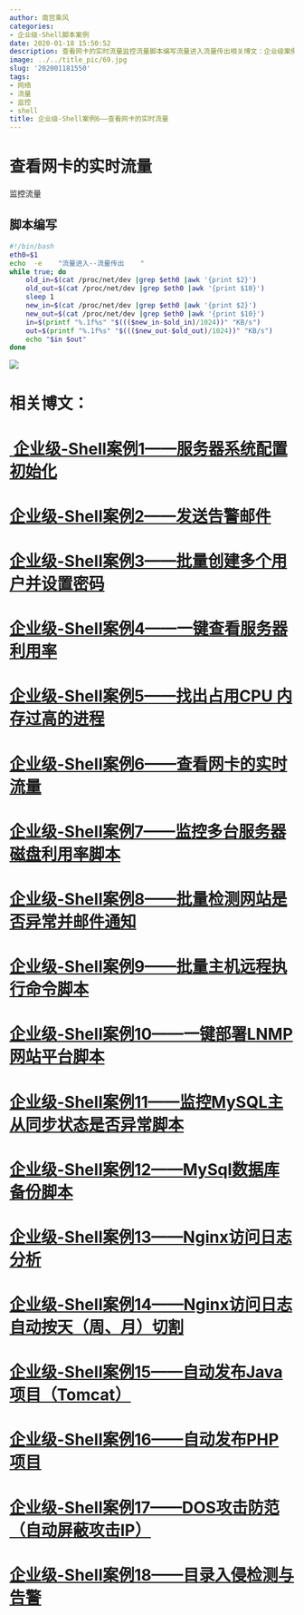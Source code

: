 ```yaml
---
author: 南宫乘风
categories:
- 企业级-Shell脚本案例
date: 2020-01-18 15:50:52
description: 查看网卡的实时流量监控流量脚本编写流量进入流量传出相关博文：企业级案例服务器系统配置初始化企业级案例发送告警邮件企业级案例批量创建多个用户并设置密码企业级案例一键查看服务器利用率企业级案例找出占用内存。。。。。。。
image: ../../title_pic/69.jpg
slug: '202001181550'
tags:
- 网络
- 流量
- 监控
- shell
title: 企业级-Shell案例6——查看网卡的实时流量
---
```


<!--more-->

# 查看网卡的实时流量

监控流量

## 脚本编写

```bash
#!/bin/bash
eth0=$1
echo  -e    "流量进入--流量传出    "
while true; do
	old_in=$(cat /proc/net/dev |grep $eth0 |awk '{print $2}')
	old_out=$(cat /proc/net/dev |grep $eth0 |awk '{print $10}')
	sleep 1
	new_in=$(cat /proc/net/dev |grep $eth0 |awk '{print $2}')
	new_out=$(cat /proc/net/dev |grep $eth0 |awk '{print $10}')
	in=$(printf "%.1f%s" "$((($new_in-$old_in)/1024))" "KB/s")
	out=$(printf "%.1f%s" "$((($new_out-$old_out)/1024))" "KB/s")
	echo "$in $out"
done
```

![](../../image/20200118154838985.png)

# 相关博文：

# [ 企业级-Shell案例1——服务器系统配置初始化](https://blog.csdn.net/heian_99/article/details/104027379)

# [企业级-Shell案例2——发送告警邮件](https://blog.csdn.net/heian_99/article/details/104028229)

# [企业级-Shell案例3——批量创建多个用户并设置密码](https://blog.csdn.net/heian_99/article/details/104028407)

# [企业级-Shell案例4——一键查看服务器利用率](https://blog.csdn.net/heian_99/article/details/104028739)

# [企业级-Shell案例5——找出占用CPU 内存过高的进程](https://blog.csdn.net/heian_99/article/details/104030019)

# [企业级-Shell案例6——查看网卡的实时流量](https://blog.csdn.net/heian_99/article/details/104030173)

# [企业级-Shell案例7——监控多台服务器磁盘利用率脚本](https://blog.csdn.net/heian_99/article/details/104031458)

# [企业级-Shell案例8——批量检测网站是否异常并邮件通知](https://blog.csdn.net/heian_99/article/details/104032121)

# [企业级-Shell案例9——批量主机远程执行命令脚本](https://blog.csdn.net/heian_99/article/details/104039706)

# [企业级-Shell案例10——一键部署LNMP网站平台脚本](https://blog.csdn.net/heian_99/article/details/104039886)

# [企业级-Shell案例11——监控MySQL主从同步状态是否异常脚本](https://blog.csdn.net/heian_99/article/details/104040379)

# [企业级-Shell案例12——MySql数据库备份脚本](https://blog.csdn.net/heian_99/article/details/104061077)

# [企业级-Shell案例13——Nginx访问日志分析](https://blog.csdn.net/heian_99/article/details/104061361)

# [企业级-Shell案例14——Nginx访问日志自动按天（周、月）切割](https://blog.csdn.net/heian_99/article/details/104061818)

# [企业级-Shell案例15——自动发布Java项目（Tomcat）](https://blog.csdn.net/heian_99/article/details/104062470)

# [企业级-Shell案例16——自动发布PHP项目](https://blog.csdn.net/heian_99/article/details/104062967)

# [企业级-Shell案例17——DOS攻击防范（自动屏蔽攻击IP）](https://blog.csdn.net/heian_99/article/details/104063402)

# [企业级-Shell案例18——目录入侵检测与告警](https://blog.csdn.net/heian_99/article/details/104063746)